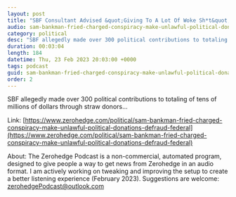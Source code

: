 ```yaml
---
layout: post
title: "SBF Consultant Advised &quot;Giving To A Lot Of Woke Sh*t&quot; According To New Indictment"
audio: sam-bankman-fried-charged-conspiracy-make-unlawful-political-donations-defraud-federal-1
category: political
desc: "SBF allegedly made over 300 political contributions to totaling of tens of millions of dollars through straw donors..."
duration: 00:03:04
length: 184
datetime: Thu, 23 Feb 2023 20:03:00 +0000
tags: podcast
guid: sam-bankman-fried-charged-conspiracy-make-unlawful-political-donations-defraud-federal-0
order: 2
---
```

SBF allegedly made over 300 political contributions to totaling of tens of millions of dollars through straw donors...

Link: [https://www.zerohedge.com/political/sam-bankman-fried-charged-conspiracy-make-unlawful-political-donations-defraud-federal](https://www.zerohedge.com/political/sam-bankman-fried-charged-conspiracy-make-unlawful-political-donations-defraud-federal)

About: The Zerohedge Podcast is a non-commercial, automated program, designed to give people a way to get news from Zerohedge in an audio format.  I am actively working on tweaking and improving the setup to create a better listening experience (February 2023).  Suggestions are welcome: [zerohedgePodcast@outlook.com](mailto:zerohedgePodcast@outlook.com)
